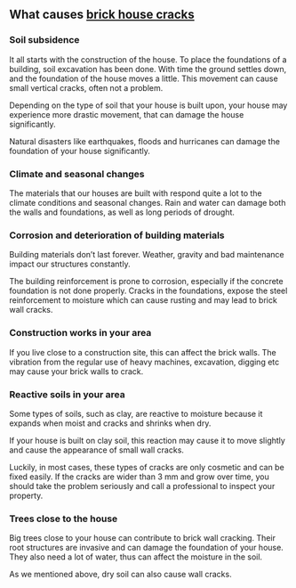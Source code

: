 What causes [brick house cracks](https://civilappraisal.com/causes-of-cracks-in-brick-walls/)
---------------------------------------------------------------------------------------------

### Soil subsidence

It all starts with the construction of the house. To place the foundations of a building, soil excavation has been done. With time the ground settles down, and the foundation of the house moves a little. This movement can cause small vertical cracks, often not a problem.

Depending on the type of soil that your house is built upon, your house may experience more drastic movement, that can damage the house significantly.

Natural disasters like earthquakes, floods and hurricanes can damage the foundation of your house significantly.

### Climate and seasonal changes

The materials that our houses are built with respond quite a lot to the climate conditions and seasonal changes. Rain and water can damage both the walls and foundations, as well as long periods of drought.

### Corrosion and deterioration of building materials

Building materials don’t last forever. Weather, gravity and bad maintenance impact our structures constantly.

The building reinforcement is prone to corrosion, especially if the concrete foundation is not done properly. Cracks in the foundations, expose the steel reinforcement to moisture which can cause rusting and may lead to brick wall cracks.

### Construction works in your area

If you live close to a construction site, this can affect the brick walls. The vibration from the regular use of heavy machines, excavation, digging etc may cause your brick walls to crack.

### Reactive soils in your area

Some types of soils, such as clay, are reactive to moisture because it expands when moist and cracks and shrinks when dry.

If your house is built on clay soil, this reaction may cause it to move slightly and cause the appearance of small wall cracks.

Luckily, in most cases, these types of cracks are only cosmetic and can be fixed easily. If the cracks are wider than 3 mm and grow over time, you should take the problem seriously and call a professional to inspect your property.

### Trees close to the house

Big trees close to your house can contribute to brick wall cracking. Their root structures are invasive and can damage the foundation of your house. They also need a lot of water, thus can affect the moisture in the soil.

As we mentioned above, dry soil can also cause wall cracks.
